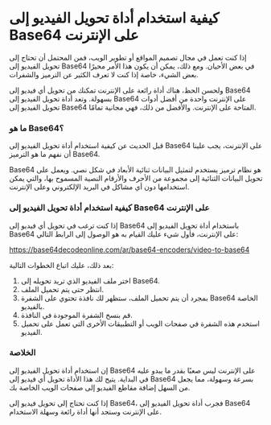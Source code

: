 كيفية استخدام أداة تحويل الفيديو إلى Base64 على الإنترنت
========================================================

إذا كنت تعمل في مجال تصميم المواقع أو تطوير الويب، فمن المحتمل أن تحتاج إلى تحويل الفيديو إلى Base64 في بعض الأحيان. ومع ذلك، يمكن أن يكون هذا الأمر محيرًا بعض الشيء، خاصة إذا كنت لا تعرف الكثير عن الترميز والشفرات.

ولحسن الحظ، هناك أداة رائعة على الإنترنت تمكنك من تحويل أي فيديو إلى Base64 بسهولة. وتعد أداة تحويل الفيديو إلى Base64 على الإنترنت واحدة من أفضل أدوات تحويل الفيديو إلى Base64 المتاحة على الإنترنت. والأفضل من ذلك، فهي مجانية تمامًا.

### ما هو Base64؟

قبل الحديث عن كيفية استخدام أداة تحويل الفيديو إلى Base64 على الإنترنت، يجب علينا أن نفهم ما هو الترميز Base64.

Base64 هو نظام ترميز يستخدم لتمثيل البيانات ثنائية الأبعاد في شكل نصي. ويعمل على تحويل البيانات الثنائية إلى مجموعة من الأحرف والأرقام النصية المسموح بها، والتي يمكن استخدامها دون أي مشاكل في البريد الإلكتروني وعلى الإنترنت.

### كيفية استخدام أداة تحويل الفيديو إلى Base64 على الإنترنت

إذا كنت ترغب في تحويل أي فيديو إلى Base64 باستخدام أداة تحويل الفيديو إلى Base64 على الإنترنت، فأول شيء عليك القيام به هو الوصول إلى الرابط التالي:

<https://base64decodeonline.com/ar/base64-encoders/video-to-base64>

بعد ذلك، عليك اتباع الخطوات التالية:

1. اختر ملف الفيديو الذي تريد تحويله إلى Base64.
2. انتظر حتى يتم تحميل الملف.
3. بمجرد أن يتم تحميل الملف، ستظهر لك نافذة تحتوي على الشفرة Base64 الخاصة بالفيديو.
4. قم بنسخ الشفرة الموجودة في النافذة.
5. استخدم هذه الشفرة في صفحات الويب أو التطبيقات الأخرى التي تعمل على تحميل الفيديو.

### الخلاصة

إن استخدام أداة تحويل الفيديو إلى Base64 على الإنترنت ليس صعبًا بقدر ما يبدو عليه في البداية. يتيح لك هذا الأداة تحويل أي فيديو إلى Base64 بسرعة وسهولة، مما يجعل من السهل إضافة مقاطع الفيديو إلى صفحات الويب الخاصة بك.

إذا كنت تحتاج إلى تحويل فيديو إلى Base64، فجرب أداة تحويل الفيديو إلى Base64 على الإنترنت وستجد أنها أداة رائعة وسهلة الاستخدام.